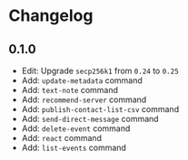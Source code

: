 # Changelog

## 0.1.0
- Edit: Upgrade `secp256k1` from `0.24` to `0.25`
- Add: `update-metadata` command
- Add: `text-note` command
- Add: `recommend-server` command
- Add: `publish-contact-list-csv` command
- Add: `send-direct-message` command
- Add: `delete-event` command
- Add: `react` command
- Add: `list-events` command 